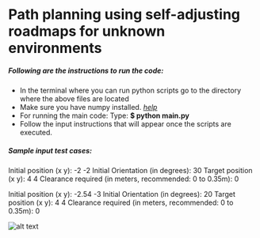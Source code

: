 # Path planning using self-adjusting roadmaps for unknown environments

##### Following are the instructions to run the code:
- In the terminal where you can run python scripts go to the directory where the above files are located
- Make sure you have numpy installed. *[help](https://docs.scipy.org/doc/numpy/user/install.html)*
- For running the main code:  Type: **$ python main.py**
- Follow the input instructions that will appear once the scripts are executed.

##### Sample input test cases:
Initial position (x y): -2 -2
Initial Orientation (in degrees): 30
Target position (x y):  4 4
Clearance required (in meters, recommended: 0 to 0.35m): 0


Initial position (x y): -2.54 -3
Initial Orientation (in degrees): 20
Target position (x y):  4 4
Clearance required (in meters, recommended: 0 to 0.35m): 0

![alt text](./video/self-adjusting-roadmaps-video.gif?raw=true "Algorithm in working.")

